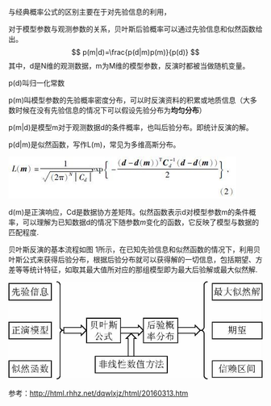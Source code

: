 与经典概率公式的区别主要在于对先验信息的利用，

对于模型参数与观测参数的关系，贝叶斯后验概率可以通过先验信息和似然函数给出。
$$
p(m|d)=\frac{p(d|m)p(m)}{p(d)}
$$
其中，d是N维的观测数据，m为M维的模型参数，反演时都被当做随机变量。

p(d)叫归一化常数

p(m)叫模型参数的先验概率密度分布，可以时反演资料的积累或地质信息（大多数时候在没有先验信息的情况下可以假设先验分布为**均匀分布**）

p(m|d)是模型m对于观测数据d的条件概率，也叫后验分布。即统计反演的解。

p(d|m)是似然函数，写作L(m)，常见为多维高斯分布。

![img](imags/20160313-M2.jpg)

d(m)是正演响应，Cd是数据协方差矩阵。似然函数表示d对模型参数m的条件概率，可以理解为已知数据d的情况下随参数*m*变化的函数，它反映了模型与数据的匹配程度.

贝叶斯反演的基本流程如图 1所示，在已知先验信息和似然函数的情况下，利用贝叶斯公式来获得后验分布，根据后验分布就可以获得解的一切信息，包括期望、方差等等统计特征，如取其最大值所对应的那组模型即为最大后验解或最大似然解.

![点击查看原图](imags/20160313-1.jpg)



参考：http://html.rhhz.net/dqwlxjz/html/20160313.htm